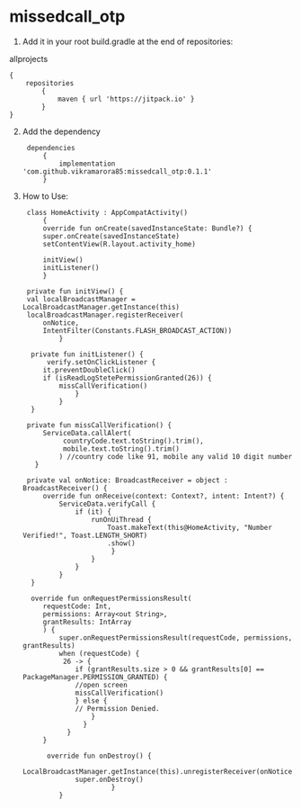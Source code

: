 # missedcall_otp

1. Add it in your root build.gradle at the end of repositories:

allprojects 

    {
	    repositories 
	        {
			    maven { url 'https://jitpack.io' }	
	    	}
	}
 
  
2. Add the dependency


        dependencies 
            {
                implementation 'com.github.vikramarora85:missedcall_otp:0.1.1'
            }
  
  
3. How to Use:


        class HomeActivity : AppCompatActivity() 
            {
            override fun onCreate(savedInstanceState: Bundle?) {
            super.onCreate(savedInstanceState)
            setContentView(R.layout.activity_home)

            initView()
            initListener()
            }

        private fun initView() {
        val localBroadcastManager = LocalBroadcastManager.getInstance(this)
        localBroadcastManager.registerReceiver(
            onNotice,
            IntentFilter(Constants.FLASH_BROADCAST_ACTION))
                }

         private fun initListener() {
             verify.setOnClickListener {
            it.preventDoubleClick()
            if (isReadLogStetePermissionGranted(26)) {
                missCallVerification()
                    }
                }
         }

        private fun missCallVerification() {
            ServiceData.callAlert(
                 countryCode.text.toString().trim(),
                 mobile.text.toString().trim()
                ) //country code like 91, mobile any valid 10 digit number
          }

        private val onNotice: BroadcastReceiver = object : BroadcastReceiver() {
            override fun onReceive(context: Context?, intent: Intent?) {
                ServiceData.verifyCall {
                    if (it) {
                        runOnUiThread {
                            Toast.makeText(this@HomeActivity, "Number Verified!", Toast.LENGTH_SHORT)
                            .show()
                             }
                        }
                    }
                }
         }

         override fun onRequestPermissionsResult(
            requestCode: Int,
            permissions: Array<out String>,
            grantResults: IntArray
            ) {
                super.onRequestPermissionsResult(requestCode, permissions, grantResults)
                when (requestCode) {
                 26 -> {
                    if (grantResults.size > 0 && grantResults[0] == PackageManager.PERMISSION_GRANTED) {
                    //open screen
                    missCallVerification()
                    } else {
                    // Permission Denied.
                        }
                      }
                  }
            }

             override fun onDestroy() {
                 LocalBroadcastManager.getInstance(this).unregisterReceiver(onNotice)
                    super.onDestroy()
                             }
                }
